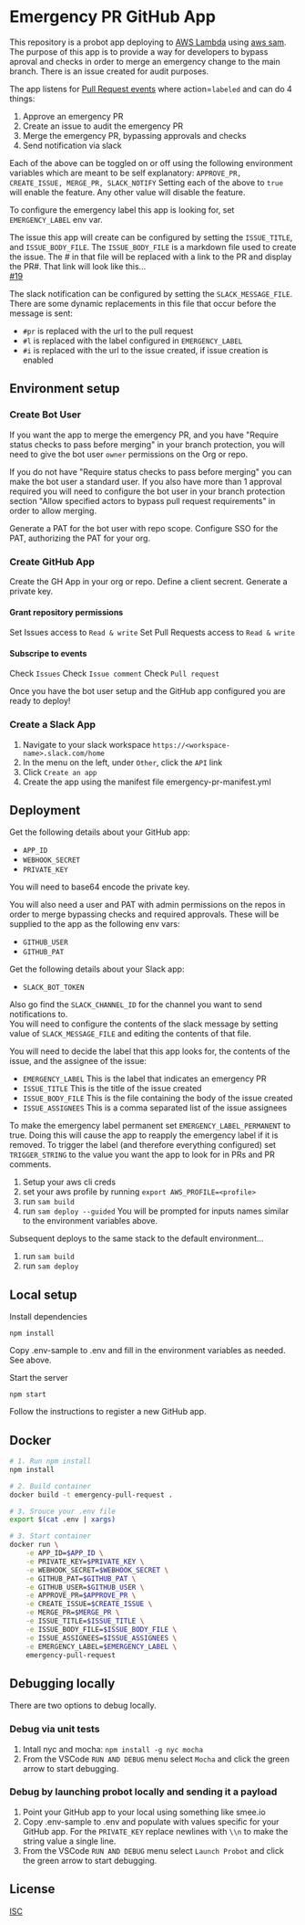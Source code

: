 # Emergency PR GitHub App

This repository is a probot app deploying to [AWS Lambda](https://aws.amazon.com/lambda/) using [aws sam](https://aws.amazon.com/serverless/sam/). The purpose of this app is to provide a way for developers to bypass aproval and checks in order to merge an emergency change to the main branch. There is an issue created for audit purposes.

The app listens for [Pull Request events](https://docs.github.com/en/developers/webhooks-and-events/events/github-event-types#pullrequestevent) where action=`labeled` and can do 4 things:
1. Approve an emergency PR
1. Create an issue to audit the emergency PR
1. Merge the emergency PR, bypassing approvals and checks
1. Send notification via slack

Each of the above can be toggled on or off using the following environment variables which are meant to be self explanatory:
`APPROVE_PR, CREATE_ISSUE, MERGE_PR, SLACK_NOTIFY`
Setting each of the above to `true` will enable the feature. Any other value will disable the feature.

To configure the emergency label this app is looking for, set `EMERGENCY_LABEL` env var.

The issue this app will create can be configured by setting the `ISSUE_TITLE`, and `ISSUE_BODY_FILE`. The `ISSUE_BODY_FILE` is a markdown file used to create the issue. The # in that file will be replaced with a link to the PR and display the PR#. That link will look like this...  
[#19](https://github.com/robandpdx-volcano/superbigmono/pull/19)

The slack notification can be configured by setting the `SLACK_MESSAGE_FILE`. There are some dynamic replacements in this file that occur before the message is sent:
 - `#pr` is replaced with the url to the pull request
 - `#l` is replaced with the label configured in `EMERGENCY_LABEL`
 - `#i` is replaced with the url to the issue created, if issue creation is enabled
## Environment setup
### Create Bot User
If you want the app to merge the emergency PR, and you have "Require status checks to pass before merging" in your branch protection, you will need to give the bot user `owner` permissions on the Org or repo.

If you do not have "Require status checks to pass before merging" you can make the bot user a standard user. If you also have more than 1 approval required you will need to configure the bot user in your branch protection section "Allow specified actors to bypass pull request requirements" in order to allow merging.

Generate a PAT for the bot user with repo scope. Configure SSO for the PAT, authorizing the PAT for your org.
### Create GitHub App
Create the GH App in your org or repo. Define a client secrent. Generate a private key.
#### Grant repository permissions
Set Issues access to `Read & write`
Set Pull Requests access to `Read & write`
#### Subscripe to events
Check `Issues`
Check `Issue comment`
Check `Pull request`

Once you have the bot user setup and the GitHub app configured you are ready to deploy!

### Create a Slack App
1. Navigate to your slack workspace `https://<workspace-name>.slack.com/home`
1. In the menu on the left, under `Other`, click the `API` link
1. Click `Create an app`
1. Create the app using the manifest file emergency-pr-manifest.yml
## Deployment
Get the following details about your GitHub app:
- `APP_ID`
- `WEBHOOK_SECRET`
- `PRIVATE_KEY`

You will need to base64 encode the private key.

You will also need a user and PAT with admin permissions on the repos in order to merge bypassing checks and required approvals. These will be supplied to the app as the following env vars:
- `GITHUB_USER`
- `GITHUB_PAT`

Get the following details about your Slack app:
- `SLACK_BOT_TOKEN`

Also go find the `SLACK_CHANNEL_ID` for the channel you want to send notifications to.  
You will need to configure the contents of the slack message by setting value of `SLACK_MESSAGE_FILE` and editing the contents of that file.

You will need to decide the label that this app looks for, the contents of the issue, and the assignee of the issue:
- `EMERGENCY_LABEL`  This is the label that indicates an emergency PR
- `ISSUE_TITLE`  This is the title of the issue created
- `ISSUE_BODY_FILE`  This is the file containing the body of the issue created
- `ISSUE_ASSIGNEES`  This is a comma separated list of the issue assignees

To make the emergency label permanent set `EMERGENCY_LABEL_PERMANENT` to true. Doing this will cause the app to reapply the emergency label if it is removed.
To trigger the label (and therefore everything configured) set `TRIGGER_STRING` to the value you want the app to look for in PRs and PR comments.

1. Setup your aws cli creds
1. set your aws profile by running `export AWS_PROFILE=<profile>`
1. run `sam build`
1. run `sam deploy --guided`
You will be prompted for inputs names similar to the environment variables above. 

Subsequent deploys to the same stack to the default environment...
1. run `sam build`
1. run `sam deploy`

## Local setup

Install dependencies

```
npm install
```

Copy .env-sample to .env and fill in the environment variables as needed. See above.

Start the server

```
npm start
```

Follow the instructions to register a new GitHub app.

## Docker

```sh
# 1. Run npm install
npm install

# 2. Build container
docker build -t emergency-pull-request .

# 3. Srouce your .env file
export $(cat .env | xargs)

# 3. Start container
docker run \
    -e APP_ID=$APP_ID \
    -e PRIVATE_KEY=$PRIVATE_KEY \
    -e WEBHOOK_SECRET=$WEBHOOK_SECRET \
    -e GITHUB_PAT=$GITHUB_PAT \
    -e GITHUB_USER=$GITHUB_USER \
    -e APPROVE_PR=$APPROVE_PR \
    -e CREATE_ISSUE=$CREATE_ISSUE \
    -e MERGE_PR=$MERGE_PR \
    -e ISSUE_TITLE=$ISSUE_TITLE \
    -e ISSUE_BODY_FILE=$ISSUE_BODY_FILE \
    -e ISSUE_ASSIGNEES=$ISSUE_ASSIGNEES \
    -e EMERGENCY_LABEL=$EMERGENCY_LABEL \
    emergency-pull-request
```

## Debugging locally
There are two options to debug locally.

### Debug via unit tests
1. Intall nyc and mocha: `npm install -g nyc mocha`
1. From the VSCode `RUN AND DEBUG` menu select `Mocha` and click the green arrow to start debugging.

### Debug by launching probot locally and sending it a payload 

1. Point your GitHub app to your local using something like smee.io
1. Copy .env-sample to .env and populate with values specific for your GitHub app. For the `PRIVATE_KEY` replace newlines with `\\n` to make the string value a single line.
1. From the VSCode `RUN AND DEBUG` menu select `Launch Probot` and click the green arrow to start debugging.

## License

[ISC](LICENSE)
